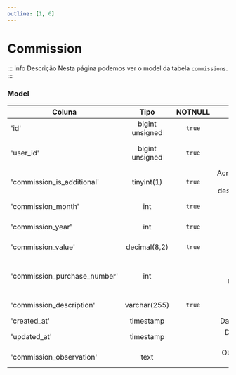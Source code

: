 ```yaml
---
outline: [1, 6]
---
```


# Commission

::: info Descrição
Nesta página podemos ver o model da tabela `commissions`.
:::

### Model

| Coluna                       |      Tipo       | NOTNULL |                               Descrição |
| ---------------------------- | :-------------: | :-----: | --------------------------------------: |
| 'id'                         | bigint unsigned |  `true`   |            Identificador único e serial |
| 'user_id'                    | bigint unsigned |  `true`   |          ID do usuário dono da comissão |
| 'commission_is_additional'   |   tinyint(1)    |  `true`   |  Acréscimo(`true`) ou desconto(`false`) |
| 'commission_month'           |       int       |  `true`   |                         Mês da comissão |
| 'commission_year'            |       int       |  `true`   |                         Ano da comissão |
| 'commission_value'           |  decimal(8,2)   |  `true`   |                       Valor da comissão |
| 'commission_purchase_number' |       int       |         | Número do pedido relacionado a comissão |
| 'commission_description'     |  varchar(255)   |  `true`   |                   Descrição da comissão |
| 'created_at'                 |    timestamp    |         |                         Data de criação |
| 'updated_at'                 |    timestamp    |         |               Data da última atualização |
| 'commission_observation'     |      text       |         |                  Observação da comissão |
